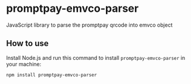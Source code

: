 # promptpay-emvco-parser

JavaScript library to parse the promptpay qrcode into emvco object

## How to use

Install Node.js and run this command to install `promptpay-emvco-parser` in your machine:

```
npm install promptpay-emvco-parser
```